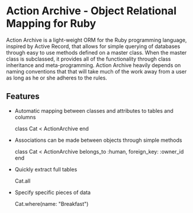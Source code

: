 # Action Archive - Object Relational Mapping for Ruby

Action Archive is a light-weight ORM for the Ruby programming language, inspired by Active Record, that allows for simple querying of databases through easy to use methods defined on a master class. When the master class is subclassed, it provides all of the functionality through class inheritance and meta-programming. Action Archive heavily depends on naming conventions that that will take much of the work away from a user as long as he or she adheres to the rules.

## Features

+ Automatic mapping between classes and attributes to tables and columns

    class Cat < ActionArchive
    end


+ Associations can be made between objects through simple methods

    class Cat < ActionArchive
      belongs_to :human, foreign_key: :owner_id
    end

+ Quickly extract full tables

    Cat.all

+ Specify specific pieces of data

    Cat.where(name: "Breakfast")
